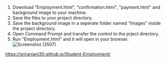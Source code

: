 1. Download "Employment.html", "confirmation.html", "payment.html" and background image to your machine.
2. Save the files to your project directory.
3. Save the background image in a seperate folder named "Images" inside the project directory.
4. Open Command Prompt and transfer the control to the prject directory.
5. Run "Employment.html" and it will open in your browser.
![Screenshot (3507)](https://github.com/user-attachments/assets/cba4d697-91cd-4770-972c-83b2c781f37d)

https://sriranjani30.github.io/Student-Employment/
